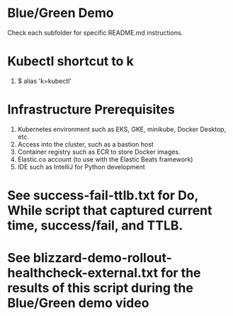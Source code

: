# Blue/Green Demo
Check each subfolder for specific README.md instructions.

# Kubectl shortcut to k
1. $ alias 'k=kubectl'

# Infrastructure Prerequisites
1. Kubernetes environment such as EKS, GKE, minikube, 
Docker Desktop, etc.
2. Access into the cluster, such as a bastion host
3. Container registry such as ECR to store Docker images.
4. Elastic.co account (to use with the Elastic Beats framework)
5. IDE such as IntelliJ for Python development

# See success-fail-ttlb.txt for Do, While script that captured current time, success/fail, and TTLB.

# See blizzard-demo-rollout-healthcheck-external.txt for the results of this script during the Blue/Green demo video

